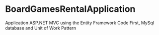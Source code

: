# BoardGamesRentalApplication 
Application ASP.NET MVC using the Entity Framework Code First, MySql database and Unit of Work Pattern

